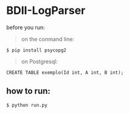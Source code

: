 # BDII-LogParser

before you run:

> on the conmand line:
    
    $ pip install psycopg2
> on Postgresql:
    
    CREATE TABLE exemplo(Id int, A int, B int);
## how to run:
    $ python run.py
